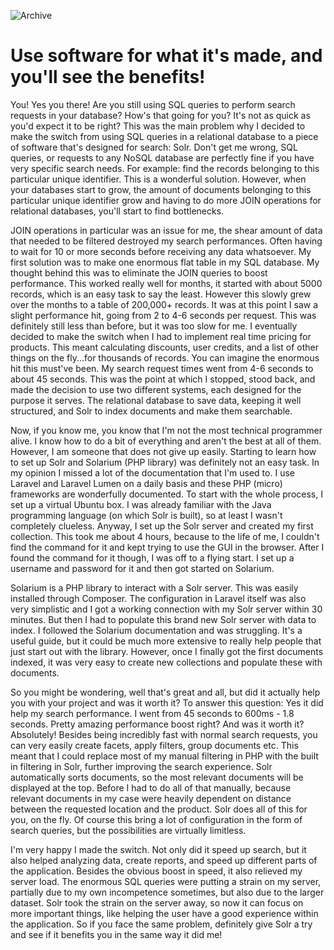 ![Archive](/images/articles/archive.jpg)

# Use software for what it's made, and you'll see the benefits!

You! Yes you there! Are you still using SQL queries to perform search requests in your database? How's that going for you? It's not as quick as you'd expect it to be right? This was the main problem why I decided to make the switch from using SQL queries in a relational database to a piece of software that's designed for search: Solr. Don't get me wrong, SQL queries, or requests to any NoSQL database are perfectly fine if you have very specific search needs. For example: find the records belonging to this particular unique identifier. This is a wonderful solution. However, when your databases start to grow, the amount of documents belonging to this particular unique identifier grow and having to do more JOIN operations for relational databases, you'll start to find bottlenecks.

JOIN operations in particular was an issue for me, the shear amount of data that needed to be filtered destroyed my search performances. Often having to wait for 10 or more seconds before receiving any data whatsoever. My first solution was to make one enormous flat table in my SQL database. My thought behind this was to eliminate the JOIN queries to boost performance. This worked really well for months, it started with about 5000 records, which is an easy task to say the least. However this slowly grew over the months to a table of 200,000+ records. It was at this point I saw a slight performance hit, going from 2 to 4-6 seconds per request. This was definitely still less than before, but it was too slow for me. I eventually decided to make the switch when I had to implement real time pricing for products. This meant calculating discounts, user credits, and a list of other things on the fly...for thousands of records. You can imagine the enormous hit this must've been. My search request times went from 4-6 seconds to about 45 seconds. This was the point at which I stopped, stood back, and made the decision to use two different systems, each designed for the purpose it serves. The relational database to save data, keeping it well structured, and Solr to index documents and make them searchable.

Now, if you know me, you know that I'm not the most technical programmer alive. I know how to do a bit of everything and aren't the best at all of them. However, I am someone that does not give up easily. Starting to learn how to set up Solr and Solarium (PHP library) was definitely not an easy task. In my opinion I missed a lot of the documentation that I'm used to. I use Laravel and Laravel Lumen on a daily basis and these PHP (micro) frameworks are wonderfully documented. To start with the whole process, I set up a virtual Ubuntu box. I was already familiar with the Java programming language (on which Solr is built), so at least I wasn't completely clueless. Anyway, I set up the Solr server and created my first collection. This took me about 4 hours, because to the life of me, I couldn't find the command for it and kept trying to use the GUI in the browser. After I found the command for it though, I was off to a flying start. I set up a username and password for it and then got started on Solarium.

Solarium is a PHP library to interact with a Solr server. This was easily installed through Composer. The configuration in Laravel itself was also very simplistic and I got a working connection with my Solr server within 30 minutes. But then I had to populate this brand new Solr server with data to index. I followed the Solarium documentation and was struggling. It's a useful guide, but it could be much more extensive to really help people that just start out with the library. However, once I finally got the first documents indexed, it was very easy to create new collections and populate these with documents.

So you might be wondering, well that's great and all, but did it actually help you with your project and was it worth it? To answer this question: Yes it did help my search performance. I went from 45 seconds to 600ms - 1.8 seconds. Pretty amazing performance boost right? And was it worth it? Absolutely! Besides being incredibly fast with normal search requests, you can very easily create facets, apply filters, group documents etc. This meant that I could replace most of my manual filtering in PHP with the built in filtering in Solr, further improving the search experience. Solr automatically sorts documents, so the most relevant documents will be displayed at the top. Before I had to do all of that manually, because relevant documents in my case were heavily dependent on distance between the requested location and the product. Solr does all of this for you, on the fly. Of course this bring a lot of configuration in the form of search queries, but the possibilities are virtually limitless.

I'm very happy I made the switch. Not only did it speed up search, but it also helped analyzing data, create reports, and speed up different parts of the application. Besides the obvious boost in speed, it also relieved my server load. The enormous SQL queries were putting a strain on my server, partially due to my own incompetence sometimes, but also due to the larger dataset. Solr took the strain on the server away, so now it can focus on more important things, like helping the user have a good experience within the application. So if you face the same problem, definitely give Solr a try and see if it benefits you in the same way it did me!